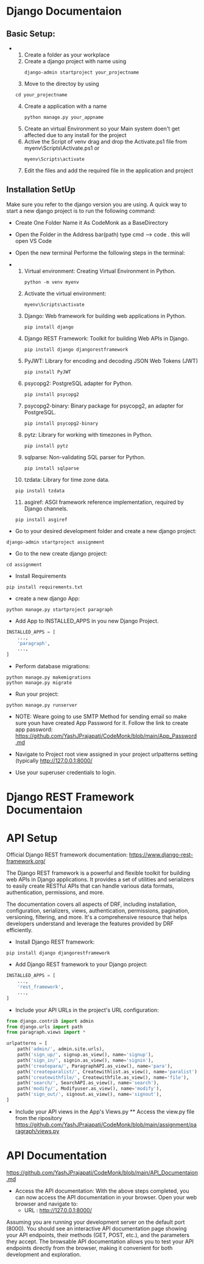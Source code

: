 # Django Documentaion

## Basic Setup:
* 1. Create a folder as your workplace
  2. Create a django project with name using
     ```shell
     django-admin startproject your_projectname
     ```
  3. Move to the directoy by using
    ```shell
    cd your_projectname
    ```
  4. Create a application with a name
     ```shell
     python manage.py your_appname
     ```
  5. Create an virtual Environment so your Main system doen't get affected due to any install for the project
  6. Active the Script of venv drag and drop the Activate.ps1 file from myenv\Scripts\Activate.ps1 or
     ```shell
     myenv\Scripts\activate
     ```
  7. Edit the files and add the required file in the application and project

## Installation SetUp

Make sure you refer to the django version you are using. A quick way to start a new django project is to run the
following command:
* Create One Folder Name it As CodeMonk as a BaseDirectory
* Open the Folder in the Address bar(path) type cmd --> code . this will open VS Code
* Open the new terminal Performe the following steps in the terminal:
* 1. Virtual environment: Creating Virtual Environment in Python.
     ```shell
     python -m venv myenv
     ```
  2. Activate the virtual environment:
     ```shell
     myenv\Scripts\activate
     ```
  3. Django: Web framework for building web applications in Python.
     ```shell
     pip install django
     ```
  4. Django REST Framework: Toolkit for building Web APIs in Django.
     ```shell
     pip install django djangorestframework
     ```
  5. PyJWT: Library for encoding and decoding JSON Web Tokens (JWT)
     ```shell
     pip install PyJWT
     ```
  6. psycopg2: PostgreSQL adapter for Python.
     ```shell
     pip install psycopg2
     ```
  7. psycopg2-binary: Binary package for psycopg2, an adapter for PostgreSQL.
     ```shell
     pip install psycopg2-binary
     ```
  8. pytz: Library for working with timezones in Python.
     ```shell
     pip install pytz
     ```
  9. sqlparse: Non-validating SQL parser for Python.
     ```shell
     pip install sqlparse
     ```
  10. tzdata: Library for time zone data.
     ```shell
     pip install tzdata
     ```

  11. asgiref: ASGI framework reference implementation, required by Django channels.
     ```shell
     pip install asgiref
     ```

* Go to your desired development folder and create a new django project:

```shell
django-admin startproject assignment
```

* Go to the new create django project:

```shell
cd assignment
```

* Install  Requirements

```shell script
pip install requirements.txt
```

* create a new django App:

```shell
python manage.py startproject paragraph
```

* Add App to INSTALLED_APPS in you new Django Project.

```python
INSTALLED_APPS = [
    ...,
    'paragraph',
    ...,
]
```

* Perform database migrations:

```shell
python manage.py makemigrations
python manage.py migrate
```

* Run your project:

```shell
python manage.py runserver
```
* NOTE: Weare going to use SMTP Method for sending email so make sure youn have created App Password for it.
  Follow the link to create app password: https://github.com/YashJPrajapati/CodeMonk/blob/main/App_Password.md
* Navigate to Project root view assigned in your project urlpatterns setting (typically http://127.0.0.1:8000/

* Use your superuser credentials to login.


# Django REST Framework Documentaion

# API Setup

Official Django REST framework documentation: https://www.django-rest-framework.org/

The Django REST framework is a powerful and flexible toolkit for building web APIs in Django applications. It provides a set of utilities and serializers to easily create RESTful APIs that can handle various data formats, authentication, permissions, and more.

The documentation covers all aspects of DRF, including installation, configuration, serializers, views, authentication, permissions, pagination, versioning, filtering, and more. It's a comprehensive resource that helps developers understand and leverage the features provided by DRF efficiently.

* Install Django REST framework:

```shell
pip install django djangorestframework
```

* Add Django REST framework to your Django project:

```python
INSTALLED_APPS = [
    ...,
    'rest_framework',
    ...,
]
```

* Include your API URLs in the project's URL configuration:

```python
from django.contrib import admin
from django.urls import path
from paragraph.views import *

urlpatterns = [
    path('admin/', admin.site.urls),
    path('sign_up/', signup.as_view(), name='signup'),
    path('sign_in/', signin.as_view(), name='signin'),
    path('createpara/', ParagraphAPI.as_view(), name='para'),
    path('createparalist/', Createwithlist.as_view(), name='paralist'),    
    path('createwithfile/', Createwithfile.as_view(), name='file'),    
    path('search/', SearchAPI.as_view(), name='search'), 
    path('modify/', Modifyuser.as_view(), name='modify'), 
    path('sign_out/', signout.as_view(), name='signout'),
]
```

* Include your API views in the App's Views.py
** Access the view.py file from the ripository 
          https://github.com/YashJPrajapati/CodeMonk/blob/main/assignment/paragraph/views.py



# API Documentation
https://github.com/YashJPrajapati/CodeMonk/blob/main/API_Documentaion.md

* Access the API documentation:
    With the above steps completed, you can now access the API documentation in your browser. Open your web browser and navigate to:
    * URL :   http://127.0.0.1:8000/

Assuming you are running your development server on the default port (8000).
You should see an interactive API documentation page showing your API endpoints, their methods (GET, POST, etc.), and the parameters they accept. The browsable API documentation allows you to test your API endpoints directly from the browser, making it convenient for both development and exploration.
